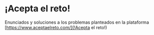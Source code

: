 # ¡Acepta el reto!
Enunciados y soluciones a los problemas planteados en la plataforma [https://www.aceptaelreto.com/](!Acepta el reto!)
